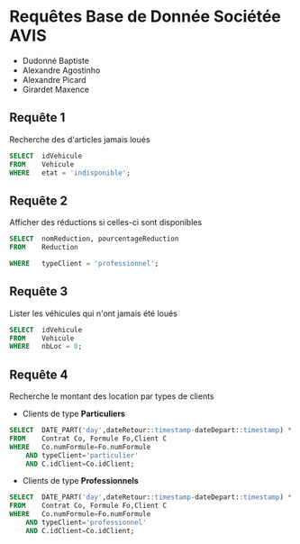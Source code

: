 # Requêtes Base de Donnée Sociétée **AVIS**

* Dudonné Baptiste
* Alexandre Agostinho
* Alexandre Picard
* Girardet Maxence

## Requête 1 

Recherche des d'articles jamais loués

```sql
SELECT  idVehicule
FROM    Vehicule
WHERE   etat = 'indisponible';
```

## Requête 2 

Afficher des réductions si celles-ci sont disponibles

```sql
SELECT  nomReduction, pourcentageReduction
FROM    Reduction

WHERE   typeClient = 'professionnel';
```

## Requête 3

Lister les véhicules qui n'ont jamais été loués

```sql
SELECT  idVehicule
FROM    Vehicule
WHERE   nbLoc = 0;
```

## Requête 4

Recherche le montant des location par types de clients

* Clients de type **Particuliers**
```sql
SELECT  DATE_PART('day',dateRetour::timestamp-dateDepart::timestamp) * Fo.prixJour Total
FROM    Contrat Co, Formule Fo,Client C
WHERE   Co.numFormule=Fo.numFormule
    AND typeClient='particulier'
    AND C.idClient=Co.idClient;

```

* Clients de type **Professionnels**

```sql
SELECT  DATE_PART('day',dateRetour::timestamp-dateDepart::timestamp) * Fo.prixJour Total
FROM    Contrat Co, Formule Fo,Client C
WHERE   Co.numFormule=Fo.numFormule
    AND typeClient='professionnel'
    AND C.idClient=Co.idClient;

```
